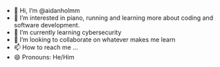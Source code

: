- 👋 Hi, I’m @aidanholmm
- 👀 I’m interested in piano, running and learning more about coding and software development. 
- 🌱 I’m currently learning cybersecurity
- 💞️ I’m looking to collaborate on whatever makes me learn
- 📫 How to reach me ...
- 😄 Pronouns: He/Him

<!---
aidanholmm/aidanholmm is a ✨ special ✨ repository because its `README.md` (this file) appears on your GitHub profile.
You can click the Preview link to take a look at your changes.
--->
